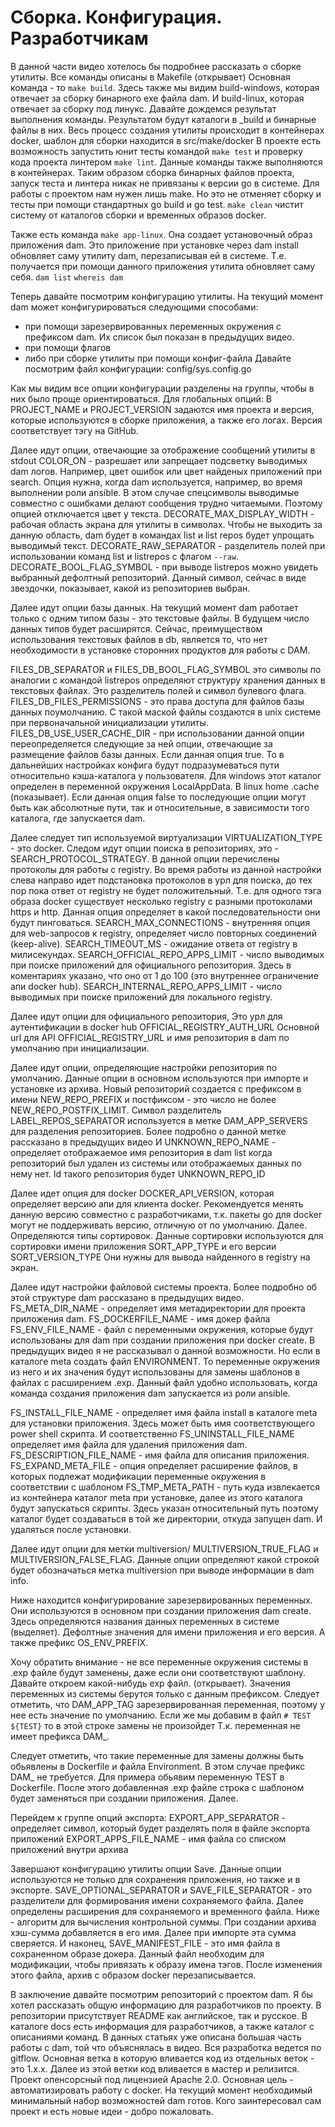 # Сборка. Конфигурация. Разработчикам

В данной части видео хотелось бы подробнее рассказать о сборке утилиты.
Все команды описаны в Makefile (открывает)
Основная команда - то `make build`.
Здесь также мы видим build-windows, которая отвечает за сборку бинарного exe файла dam. И build-linux, которая отвечает за сборку под линукс.
Давайте дождемся результат выполнения команды.
Результатом будут каталоги в _build и бинарные файлы в них.
Весь процесс создания утилиты происходит в контейнерах docker, шаблон для сборки находится в src/make/docker
В проекте есть возможность запустить юнит тесты командой `make test` и проверку кода проекта линтером `make lint`.
Данные команды также выполняются в контейнерах.
Таким образом сборка бинарных файлов проекта, запуск теста и линтера никак не привязаны к версии go в системе. Для работы с проектом нам нужен лишь make.
Но это не отменяет сборку и тесты при помощи стандартных go build и go test.
`make clean` чистит систему от каталогов сборки и временных образов docker.

Также есть команда `make app-linux`. Она создает установочный образ приложения dam.
Это приложение при установке через dam install обновляет саму утилиту dam, перезаписывая ей в системе. 
Т.е. получается при помощи данного приложения утилита обновляет саму себя.
`dam list`
`whereis dam`

Теперь давайте посмотрим конфигурацию утилиты. На текущий момент dam может конфигурироваться следующими способами:
- при помощи зарезервированных переменных окружения с префиксом dam. Их список был показан в предыдущих видео.
- при помощи флагов
- либо при сборке утилиты при помощи конфиг-файла
Давайте посмотрим файл конфигурации: config/sys.config.go

Как мы видим все опции конфигурации разделены на группы, чтобы в них было проще ориентироваться.
Для глобальных опций:
В PROJECT_NAME и PROJECT_VERSION задаются имя проекта и версия, которые используются в сборке приложения, а также его логах.
Версия соответствует тэгу на GitHub.

Далее идут опции, отвечающие за отображение сообщений утилиты в stdout
COLOR_ON - разрешает или запрещает подсветку выводимых dam логов.
Например, цвет ошибок или цвет найденых приложений при search.
Опция нужна, когда dam используется, например, во время выполнении роли ansible.
В этом случае спецсимволы выводимые совместно с ошибками делают сообщения трудно читаемыми.
Поэтому опцией отключается цвет у текста.
DECORATE_MAX_DISPLAY_WIDTH - рабочая область экрана для утилиты в символах.
Чтобы не выходить за данную область, dam будет в командах list и list repos будет упрощать выводимый текст.
DECORATE_RAW_SEPARATOR - разделитель полей при использовании команд list и listrepos с флагом `--raw`.
DECORATE_BOOL_FLAG_SYMBOL - при выводе listrepos можно увидеть выбранный дефолтный репозиторий.
Данный символ, сейчас в виде звездочки, показывает, какой из репозиториев выбран.

Далее идут опции базы данных. На текущий момент dam работает только с одним типом базы - это текстовые файлы.
В будущем число данных типов будет расширятся.
Сейчас, преимуществом использования текстовых файлов в db, является то, что нет необходимости в установке сторонних продуктов для работы с DAM.

FILES_DB_SEPARATOR и FILES_DB_BOOL_FLAG_SYMBOL это символы по аналогии с командой listrepos определяют структуру хранения данных в текстовых файлах.
Это разделитель полей и символ булевого флага.
FILES_DB_FILES_PERMISSIONS - это права доступа для файлов базы данных поумолчанию.
С такой маской  файлы создаются в unix системе при первоначальной инициализации утилиты.
FILES_DB_USE_USER_CACHE_DIR - при использовании данной опции переопределяется следующие за ней опции, отвечающие за размещение файлов базы данных.
Если данная опция true. То в дальнейших настройках конфига будут подразумеваться пути относительно кэша-каталога у пользователя.
Для windows этот каталог определен в переменной окружения LocalAppData. В linux home .cache (показывает).
Если данная опция false то последующие опции могут быть как абсолютные пути, так и относительные, в зависимости того каталога, где запускается dam.

Далее следует тип используемой виртуализации VIRTUALIZATION_TYPE - это docker.
Следом идут опции поиска в репозиториях, это - SEARCH_PROTOCOL_STRATEGY.
В данной опции перечислены протоколы для работы с registry.
Во время работы из данной настройки слева направо идет подстановка протоколов в урл для поиска,
до тех пор пока ответ от registry не будет положительный.
Т.е. для одного тэга образа docker существует несколько registry с разными протоколами https и http.
Данная опция определяет в какой последовательности они будут пинговаться.
SEARCH_MAX_CONNECTIONS - внутренняя опция для web-запросов  к registry, определяет   число повторных соединений (keep-alive).
SEARCH_TIMEOUT_MS - ожидание ответа от registry в милисекундах.
SEARCH_OFFICIAL_REPO_APPS_LIMIT - число выводимых при поиске приложений для официального репозитория.
Здесь в коментариях указано, что оно от 1 до 100 (это внутреннее ограничение апи docker hub).
SEARCH_INTERNAL_REPO_APPS_LIMIT - число выводимых при поиске приложений для локального registry.

Далее идут опции для официального репозитория,
Это урл для аутентификации в docker hub OFFICIAL_REGISTRY_AUTH_URL
Основной url для API OFFICIAL_REGISTRY_URL и имя репозитория в dam по умолчанию при инициализации.

Далее идут опции, определяющие настройки репозитория по умолчанию. Данные опции в основном используются при импорте и установке из архива.
Новый репозиторий создается с префиксом в имени NEW_REPO_PREFIX и постфиксом - это число не более NEW_REPO_POSTFIX_LIMIT.
Символ разделитель LABEL_REPOS_SEPARATOR используется в метке DAM_APP_SERVERS для разделения репозиториев.
Более подробно о данной метке рассказано в предыдущих видео
И UNKNOWN_REPO_NAME - определяет отображаемое имя репозитория в dam list когда репозиторий был удален из системы или отображаемых данных по нему нет.
Id такого репозитория будет UNKNOWN_REPO_ID

Далее идет опция для docker DOCKER_API_VERSION, которая определяет версию апи для клиента docker.
Рекомендуется менять данную версию совместно с разработчиками, т.к. пакеты go для docker могут не поддерживать версию, отличную от по умолчанию.
Далее. Определяются типы сортировок. Данные сортировки используются для сортировки имени приложения SORT_APP_TYPE и его версии SORT_VERSION_TYPE
Они нужны для вывода найденного в registry на экран.

Далее идут настройки файловой системы проекта. Более подробно об этой структуре dam рассказано в предыдущих видео.
FS_META_DIR_NAME - определяет имя метадиректории для проекта приложения dam.
FS_DOCKERFILE_NAME - имя докер файла
FS_ENV_FILE_NAME - файл с переменными окружения, которые будут использованы для dam при создании приложения при docker create.
В предыдущих видео я не рассказывал о данной возможности. Но если в каталоге meta создать файл ENVIRONMENT.
То переменные окружения из него и их значения будут использованы для замены шаблонов в файлах с расширением .exp.
Данный файл удобно использовать, когда команда создания приложения dam запускается из роли ansible.

FS_INSTALL_FILE_NAME - определяет имя файла install в каталоге meta для установки приложения.
Здесь может быть имя соответствующего power shell скрипта.
И соответственно FS_UNINSTALL_FILE_NAME определяет имя файла для удаления приложения dam.
FS_DESCRIPTION_FILE_NAME - имя файла для описания приложения.
FS_EXPAND_META_FILE - опция определяет расширение файлов, в которых подлежат модификации переменные окружения в соответствии с шаблоном
FS_TMP_META_PATH - путь куда извлекается из контейнера каталог meta при установке,
далее из этого каталога будут запускаться скрипты.
Здесь указан относительный путь поэтому каталог будет создаваться в той же директории, откуда запущен dam. И удаляться после установки.

Далее идут опции для метки multiversion/ MULTIVERSION_TRUE_FLAG и MULTIVERSION_FALSE_FLAG.
Данные опции определяют какой строкой будет обозначаться метка multiversion при выводе информации в dam info.

Ниже находится конфигурирование зарезервированных переменных.
Они используются в основном при создании приложения dam create.
Здесь определяются названия данных переменных в системе (выделяет). Дефолтные значения для имени приложения и его версия.
А также префикс OS_ENV_PREFIX.

Хочу обратить внимание - не все переменные окружения системы в .exp файле будут заменены, даже если они соответствуют шаблону.
Давайте откроем какой-нибудь exp файл. (открывает).
Значения переменных из системы берутся только с данным префиксом.
Следует отметить, что DAM_APP_TAG зарезервированная переменная, поэтому у нее есть значение по умолчанию.
Если же мы добавим в файл `# TEST ${TEST}` то в этой строке замены не произойдет
Т.к. переменная не имеет префикса DAM_.

Следует отметить, что такие переменные для замены должны быть обьявлены в Dockerfile и файла Environment.
В этом случае префикс DAM_ не требуется.
Для примера обьявим переменную TEST в Dockerfile.
После этого добавленная .exp файле строка с шаблоном будет заменяться при создании приложения.
Далее.

Перейдем к группе опций экспорта:
EXPORT_APP_SEPARATOR - определяет символ, который будет разделять поля в файле экспорта приложений
EXPORT_APPS_FILE_NAME - имя файла со списком приложений внутри архива

Завершают конфигурацию утилиты опции Save.
Данные опции используются не только для сохранения приложения, но также и в экспорте.
SAVE_OPTIONAL_SEPARATOR и SAVE_FILE_SEPARATOR - это разделители для формирования имени сохраняемого файла.
Далее определены расширения для сохраняемого и временного файла.
Ниже - алгоритм для вычисления контрольной суммы. При создании архива хэш-сумма  добавляется в его имя.
Далее при импорте эта сумма сверяется.
И наконец,  SAVE_MANIFEST_FILE - это имя файла в сохраненном образе докера.
Данный файл необходим для модификации, чтобы привязать к образу имена тэгов.
После изменения этого файла, архив с образом docker перезаписывается.

В заключение давайте посмотрим репозиторий с проектом dam. Я бы хотел рассказать общую информацию для разработчиков по проекту.
В репозитории присутствует README как английское, так и русское.
В каталоге docs есть информация для разработчиков, а также каталог с описаниями команд.
В данных статьях уже описана большая часть работы с dam, той что объяснялась в видео.
Вся разработка ведется по gitflow. Основная ветка в которую вливается код из отдельных веток - это 1.x.x.
Далее из этой ветки код вливается в мастер и релизится.
Проект опенсорсный под лицензией Apache 2.0. Основная цель - автоматизировать работу с docker.
На текущий момент необходимый минимальный набор возможностей dam готов.
Кого заинтересовал сам проект и есть новые идеи - добро пожаловать.
